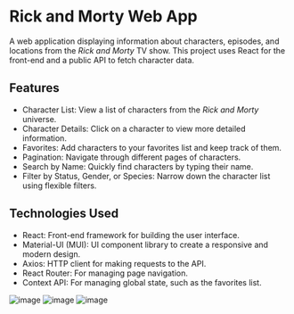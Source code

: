 # Rick and Morty Web App

A web application displaying information about characters, episodes, and locations from the *Rick and Morty* TV show. This project uses React for the front-end and a public API to fetch character data.

## Features

- Character List: View a list of characters from the *Rick and Morty* universe.
- Character Details: Click on a character to view more detailed information.
- Favorites: Add characters to your favorites list and keep track of them.
- Pagination: Navigate through different pages of characters.
- Search by Name: Quickly find characters by typing their name.
- Filter by Status, Gender, or Species: Narrow down the character list using flexible filters.

## Technologies Used

- React: Front-end framework for building the user interface.
- Material-UI (MUI): UI component library to create a responsive and modern design.
- Axios: HTTP client for making requests to the API.
- React Router: For managing page navigation.
- Context API: For managing global state, such as the favorites list.


![image](https://github.com/user-attachments/assets/d3270905-c83a-4e71-a32a-aac019d8648a)
![image](https://github.com/user-attachments/assets/a4047663-ec41-41ec-a5f3-697577f8eca2)
![image](https://github.com/user-attachments/assets/9eed120b-2392-4420-aa6e-13e6c00a85c7)



